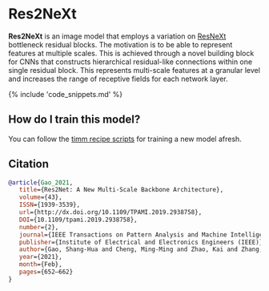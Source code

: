 # Res2NeXt

**Res2NeXt** is an image model that employs a variation on [ResNeXt](https://paperswithcode.com/method/resnext) bottleneck residual blocks. The motivation is to be able to represent features at multiple scales. This is achieved through a novel building block for CNNs that constructs hierarchical residual-like connections within one single residual block. This represents multi-scale features at a granular level and increases the range of receptive fields for each network layer.

{% include 'code_snippets.md' %}

## How do I train this model?

You can follow the [timm recipe scripts](https://rwightman.github.io/pytorch-image-models/scripts/) for training a new model afresh.

## Citation

```BibTeX
@article{Gao_2021,
   title={Res2Net: A New Multi-Scale Backbone Architecture},
   volume={43},
   ISSN={1939-3539},
   url={http://dx.doi.org/10.1109/TPAMI.2019.2938758},
   DOI={10.1109/tpami.2019.2938758},
   number={2},
   journal={IEEE Transactions on Pattern Analysis and Machine Intelligence},
   publisher={Institute of Electrical and Electronics Engineers (IEEE)},
   author={Gao, Shang-Hua and Cheng, Ming-Ming and Zhao, Kai and Zhang, Xin-Yu and Yang, Ming-Hsuan and Torr, Philip},
   year={2021},
   month={Feb},
   pages={652–662}
}
```

<!--
Models:
- Name: res2next50
  Metadata:
    FLOPs: 5396798208
    Epochs: 100
    Batch Size: 256
    Training Data:
    - ImageNet
    Training Techniques:
    - SGD with Momentum
    - Weight Decay
    Training Resources: 4x Titan Xp GPUs
    Architecture:
    - Batch Normalization
    - Convolution
    - Global Average Pooling
    - ReLU
    - Res2NeXt Block
    File Size: 99019592
    Tasks:
    - Image Classification
    ID: res2next50
    LR: 0.1
    Crop Pct: '0.875'
    Momentum: 0.9
    Image Size: '224'
    Weight Decay: 0.0001
    Interpolation: bilinear
  Code: https://github.com/rwightman/pytorch-image-models/blob/d8e69206be253892b2956341fea09fdebfaae4e3/timm/models/res2net.py#L207
  In Collection: Res2NeXt
Collections:
- Name: Res2NeXt
  Paper:
    title: 'Res2Net: A New Multi-scale Backbone Architecture'
    url: https://paperswithcode.com//paper/res2net-a-new-multi-scale-backbone
  type: model-index
Type: model-index
-->
